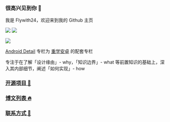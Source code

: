 ### 很高兴见到你 👋

我是 Flywith24，欢迎来到我的 Github 主页

![](https://img.shields.io/badge/dynamic/json?style=social&logo=github&label=Stars&query=stars&url=https://api.github-star-counter.workers.dev/user/Flywith24)  	![](https://img.shields.io/badge/dynamic/json?style=social&logo=github&label=Forks&query=forks&url=https://api.github-star-counter.workers.dev/user/Flywith24)

![](https://github-readme-stats.vercel.app/api?username=Flywith24&count_private=true&show_icons=true&hide=prs)

[Android Detail](https://xiaozhuanlan.com/detail) 专栏为 [重学安卓](https://xiaozhuanlan.com/kunminx) 的配套专栏

专注于在了解「设计缘由」- why，「知识边界」- what 等前置知识的基础上，深入其内部细节，阐述「如何实现」- how

### [开源项目 🥧](https://github.com/Flywith24/Flywith24/wiki/%E5%BC%80%E6%BA%90%E9%A1%B9%E7%9B%AE)

### [博文列表 🔥](https://github.com/Flywith24/BlogList)


### [联系方式 🥰](https://github.com/Flywith24/Flywith24/wiki/%E8%81%94%E7%B3%BB%E6%96%B9%E5%BC%8F)

